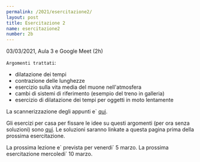 ```yaml
---
permalink: /2021/esercitazione2/
layout: post
title: Esercitazione 2
name: esercitazione2
number: 2b
---
```


03/03/2021, Aula 3 e Google Meet (2h)

`Argomenti trattati`:
  * dilatazione dei tempi
  * contrazione delle lunghezze
  * esercizio sulla vita media del muone nell'atmosfera
  * cambi di sistemi di riferimento (esempio del treno in galleria)
  * esercizio di dilatazione dei tempi per oggetti in moto lentamente

La scannerizzazione degli appunti e\` [qui](https://cernbox.cern.ch/index.php/s/HAzQgaUKB7Glhbc/download).

Gli esercizi per casa per fissare le idee su questi argomenti (per ora senza soluzioni) sono [qui](https://cernbox.cern.ch/index.php/s/sm2722XFtWBgilE/download). Le soluzioni saranno linkate a questa pagina prima della prossima esercitazione.

La prossima lezione e\` prevista per venerdi\` 5 marzo. La prossima esercitazione mercoledi\` 10 marzo.




